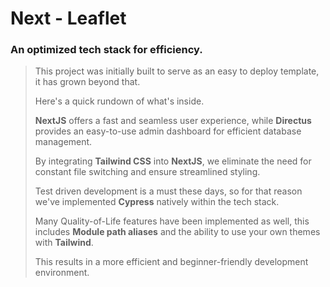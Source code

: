 
# Next - Leaflet
### An optimized tech stack for efficiency.

> This project was initially built to serve as an easy to deploy template, it has grown beyond that. 
>
> Here's a quick rundown of what's inside.
>
> **NextJS** offers a fast and seamless user experience, while **Directus** provides an easy-to-use admin dashboard for efficient database management. 
>
> By integrating **Tailwind CSS** into **NextJS**, we eliminate the need for constant file switching and ensure streamlined styling. 
>
> Test driven development is a must these days, so for that reason we've implemented **Cypress** natively within the tech stack.
>
> Many Quality-of-Life features have been implemented as well, this includes **Module path aliases** and the ability to use your own themes with **Tailwind**.
> 
> This results in a more efficient and beginner-friendly development environment.
